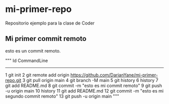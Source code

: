 # mi-primer-repo
Repositorio ejemplo para la clase de Coder

## Mi primer commit remoto
esto es un commit remoto.

"""
Id CommandLine
  -- -----------
   1 git init
   2 git remote add origin https://github.com/DarianYane/mi-primer-repo.git
   3 git pull origin main
   4 git branch -M main
   5 git history
   6 history
   7 git add README.md
   8 git commit -m "esto es mi commit remoto"
   9 git push -u origin main
  10 history
  11 git add README.md
  12 git commit -m "esto es mi segundo commit remoto"
  13 git push -u origin main
"""